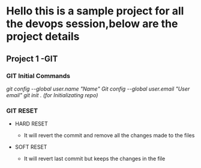 
# Hello this is a sample project for all the devops session,below are the project details


## Project 1 -GIT


### GIT Initial Commands
 *git config --global user.name "Name"*
 *Git config --global user.email "User email"*
 *git init . (for Initializating repo)*
  

  ### GIT RESET

  * HARD RESET
    - It will revert the commit and remove all the changes made to the files

  * SOFT RESET
    - It will revert last commit but keeps the changes in the file
